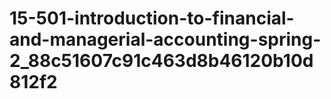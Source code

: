 # 15-501-introduction-to-financial-and-managerial-accounting-spring-2_88c51607c91c463d8b46120b10d812f2